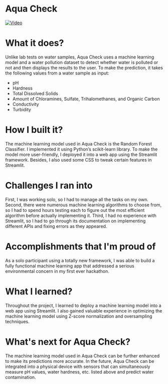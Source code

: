 # Aqua Check

[![Video](https://img.youtube.com/vi/bS5incV2Yxc/maxresdefault.jpg)](https://www.youtube.com/watch?v=bS5incV2Yxc)

# What it does?

Unlike lab tests on water samples, Aqua Check uses a machine learning model and a water pollution dataset to detect whether water is polluted or not and then displays the results to the user. To make the prediction, it takes the following values from a water sample as input:

- pH
- Hardness
- Total Dissolved Solids
- Amount of Chloramines, Sulfate, Trihalomethanes, and Organic Carbon
- Conductivity
- Turbidity

# How I built it?

The machine learning model used in Aqua Check is the Random Forest Classifier. I implemented it using Python’s scikit-learn library. To make the model more user-friendly, I deployed it into a web app using the Streamlit framework. Besides, I also used some CSS to tweak certain features in Streamlit.

# Challenges I ran into

First, I was working solo, so I had to manage all the tasks on my own. Second, there were numerous machine learning algorithms to choose from, so I had to spend hours testing each to figure out the most efficient algorithm before actually implementing it. Third, I had no experience with Streamlit, so I had to go through its documentation on implementing different APIs and fixing errors as they appeared.

# Accomplishments that I'm proud of

As a solo participant using a totally new framework, I was able to build a fully functional machine learning app that addressed a serious environmental concern in my first ever hackathon.

# What I learned?

Throughout the project, I learned to deploy a machine learning model into a web app using Streamlit. I also gained valuable experience in optimizing the machine learning model using Z-score normalization and oversampling techniques.

# What's next for Aqua Check?

The machine learning model used in Aqua Check can be further enhanced to make its predictions more accurate. In the future, Aqua Check can be integrated into a physical device with sensors that can simultaneously measure pH values, water hardness, etc. listed above and predict water contamination.

